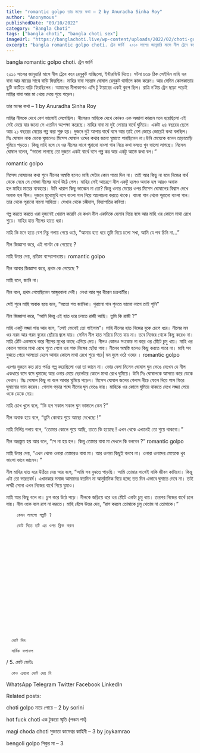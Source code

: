 ```yaml
---
title: "romantic golpo তার মনের কথা – 2 by Anuradha Sinha Roy"
author: "Anonymous"
publishedDate: "09/10/2022"
category: "Bangla Choti"
tags: ["bangla choti", "bangla choti sex"]
imageUrl: "https://banglachoti.live/wp-content/uploads/2022/02/choti-golpo-v-e1646059533194-150x150.jpg"
excerpt: "bangla romantic golpo choti. ট্রেন জার্নি  ২০১০ সালের জানুয়ারি মাসে নীল ট্রেনে করে রেনুকুট যাচ্ছিলো, ইন্টারভিউ দিতে। ঘটনা চক্রে ঠিক সেইদিন মাহি ওর বাবা আর মায়ের সাথে বাড়ি ফিরছিল। মাহির বাবা সন্তোষ ঘোষ..."
---
```


bangla romantic golpo choti. ট্রেন জার্নি

২০১০ সালের জানুয়ারি মাসে নীল ট্রেনে করে রেনুকুট যাচ্ছিলো, ইন্টারভিউ দিতে। ঘটনা চক্রে ঠিক সেইদিন মাহি ওর বাবা আর মায়ের সাথে বাড়ি ফিরছিল। মাহির বাবা সন্তোষ ঘোষাল রেনুকুট থার্মালে কাজ করেন। আর সেদিন কোলকাতায় ছুটি কাটিয়ে বাড়ি ফিরছিলেন। আমাদের নীলাকাশও এসি টু টায়ারের একই কুপে ছিল। রাত্রি ন’টায় ট্রেন ছাড়া পড়েই মাহির বাবা আর মা খেয়ে দেয়ে শুয়ে পড়েন।


তার মনের কথা – 1 by Anuradha Sinha Roy


মাহির নীলকে দেখে বেশ ভালোই লেগেছিল। নীলেরও মাহিকে দেখে কোনও এক অজানা কারনে মনে হয়েছিলো এই সেই মেয়ে যার জন্যে সে এতদিন অপেক্ষা করেছে। মাহির বাবা মা দুই লোয়ার বার্থে ঘুমিয়ে। একটা ২৪ বছরের ছেলে আর ২১ বছরের মেয়ের গল্প করা শুরু হয়। দুজনে দুই আপার বার্থে বসে আর তাই বেশ জোরে জোরেই কথা বলছিল। মিঃ ঘোষাল নাক ডেকে ঘুমালেও মিসেস ঘোষাল ওদের কথার জন্যে ঘুমাতে পারছিলেন না।উনি মেয়েকে বলেন তাড়াতাড়ি ঘুমিয়ে পড়তে। কিন্তু মাহি বলে যে ওর নীলের সাথে পূরানো বাংলা গান নিয়ে কথা বলতে খুব ভালো লাগছে। মিসেস ঘোষাল বলেন, “ভালো লাগছে তো দুজনে একই বার্থে বসে গল্প কর আর একটু আস্তে কথা বল।”


romantic golpo


মিসেস ঘোষালের কথা শুনে নীলের অস্বস্তি হলেও মাহি সেটার কোন পাত্তা দিল না। তাই আর কিছু না বলে নিজের বার্থ থেকে নেমে সে সোজা নীলের বার্থে উঠে গেল। মাহির সেই আচরণে নীল একটু হলেও অবাক হল আরও অবাক হল মাহির মায়ের ব্যবহারে। উনি খারাপ কিছু ভাব্বেন না তো? কিন্তু ওনার মেয়ের ওপর মিসেস ঘোষালের বিশ্বাস দেখে অবাক হল নীল। দুজনে মুখোমুখি বসে বাংলা গান নিয়ে আলোচনা করতে থাকে। বাংলা গান থেকে পূরানো বাংলা গান। তার থেকে পূরানো বাংলা সাহিত্য। সেখান থেকে চণ্ডীদাস, বিদ্যাপতির কবিতা।


গল্প করতে করতে ওরা দুজনেই খেয়াল করেনি যে কখন নীল একদিকে হেলান দিয়ে বসে আর মাহি ওর কোলে মাথা রেখে শুয়ে। মাহির হাত নীলের হাতে ধরা।

মাহি কি মনে হতে বেশ নিচু গলায় গেয়ে ওঠে, “আমার হাত ধরে তুমি নিয়ে চলো সখা, আমি যে পথ চিনি না…”

নীল জিজ্ঞাসা করে, এই গানটা কে গেয়েছে ?

মাহি উত্তর দেয়, প্রতিমা বন্দ্যোপাধ্যায়। romantic golpo


নীল আবার জিজ্ঞাসা করে, প্রথম কে গেয়েছে ?

মাহি বলে, জানি না।

নীল বলে, প্রথম গেয়েছিলেন আঙ্গুরবালা দেবী। লেখা আর সুর ধীরেন চক্রবর্তীর।

সেই শুনে মাহি অবাক হয়ে বলে, “অতো শত জানিনা। পুরানো গান শুনতে ভালো লাগে তাই শুনি”

নীল জিজ্ঞাসা করে, “আমি কিন্তু এই হাত ধরে চলতে রাজী আছি। তুমি কি রাজী ?”












মাহি একটু লজ্জা পায় আর বলে, “সেই ভেবেই তো গাইলাম”। মাহি নীলের হাত নিজের বুকে চেপে ধরে। নীলের মন ওর নরম আর গরম বুকের ছোঁয়ায় জ্বলে যায়। সেদিন নীল হাত সরিয়ে নিতে যায় না। তবে নিজের থেকে কিছু করেও না। মাহি ঠোঁট একসাথে করে নীলের মুখের কাছে এগিয়ে দেয়। নীলও কোনও সংকোচ না করে ওর ঠোঁটে চুমু খায়। মাহি ওর কোলে আবার মাথা রেখে শুতে গেলে ওর শক্ত লিঙ্গের ছোঁয়া পায়। নীলের অস্বস্তি হলেও কিছু করতে পারে না। মাহি সব বুঝতে পেরে আলতো হেসে আবার কোলে মাথা রেখে শুয়ে পরে| মন দুলে ওঠে ওদের । romantic golpo


এরপর দুজনে কত রাত পর্যন্ত গল্প করেছিলো ওরা তা জানে না। ভোর বেলা মিসেস ঘোষাল ঘুম ভেঙে দেখেন যে নীল একধারে বসে বসে ঘুমাচ্ছে আর ওনার মেয়ে ছেলেটার কোলে মাথা রেখে ঘুমিয়ে। উনি মিঃ ঘোষালকে আসতে করে ডেকে দেখান। মিঃ ঘোষাল কিছু না বলে আবার ঘুমিয়ে পড়েন। মিসেস ঘোষাল জলের গেলাস নীচে ফেলে দিয়ে পাস ফিরে ঘুমানোর ভান করেন। গেলাস পড়ার শব্দে নীলের ঘুম ভেঙে যায়। মাহিকে ওর কোলে ঘুমিয়ে থাকতে দেখে লজ্জা পেয়ে ওকে ডেকে দেয়।


মাহি চোখ খুলে বলে, “কি হল সকাল সকাল ঘুম ভাঙ্গালে কেন ?”

নীল অবাক হয়ে বলে, “তুমি কোথায় শুয়ে আছো দেখেছো !”

মাহি নির্লিপ্ত গলায় বলে, “তোমার কোলে শুয়ে আছি, তাতে কি হয়েছে ! এখন থেকে এখানেই তো শুয়ে থাকবো।”

নীল অপ্রস্তুত হয় আর বলে, “সে না হয় হল। কিন্তু তোমার বাবা মা দেখলে কি বলবেন ?” romantic golpo


মাহি উত্তর দেয়, “এখন থেকে ওনারা তোমারও বাবা মা। আর ওনারা কিছুই বলবে না। ওনারা ওনাদের মেয়েকে খুব ভালো ভাবে জানেন।”

নীল মাহির হাত ধরে উঠিয়ে দেয় আর বলে, “আমি সব বুঝতে পাড়ছি। আমি তোমার সাথেই বাকি জীবন কাটাবো। কিন্তু এটা তো ভারতবর্ষ। এখানকার সমাজ আমাদের যতদিন না আনুষ্ঠানিক বিয়ে হচ্ছে তত দিন এভাবে ঘুমাতে দেবে না। তাই লক্ষ্মী সোনা এখন নিজের বার্থে গিয়ে ঘুমাও।


মাহি আর কিছু বলে না। চুপ করে উঠে পড়ে। নীলকে জড়িয়ে ধরে ওর ঠোঁটে একটা চুমু খায়। তারপর নিজের বার্থে চলে যায়। নীল ওকে বলে রাগ না করতে। মাহি হেঁসে উত্তর দেয়, “রাগ করলে তোমাকে চুমু খেতাম না তোমাকে।”


 
 
 
        কেমন লাগলো গল্পটি ?      
 
        ভোট দিতে হার্ট এর ওপর ক্লিক করুন      
 
 
 
 
 
 
 
 
 
 
 
 
 
 
 
 
 
 
 
 
 
      ভোট দিন    
 
      সার্বিক ফলাফল 
 / 5. মোট ভোটঃ 
 
 
      কেও এখনো ভোট দেয় নি    
 
 
 
 
WhatsApp
Telegram
Twitter
Facebook
LinkedIn




Related posts:






choti golpo মায়ে পোয়ে – 2 by sorini




hot fuck choti এক টুকরো স্মৃতি (পঞ্চম  পর্ব)




magi choda choti সুজাতা কামেশ্বর কাহিনী – 3 by joykamrao




bengoli golpo পিকুর মা – 3
